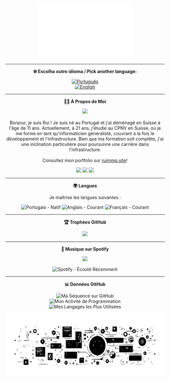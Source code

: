 <p align="center">
  <img src="assets/images/banner.svg" alt="Bannière" width="60%">
</p>

---

<p align="center">
  <b>🌐 Escolha outro idioma / Pick another language:</b>
</p>

<p align="center">
  <a href="README.pt.md">
    <img src="https://img.shields.io/badge/PT-Português-3458eb?style=for-the-badge&logo=none" alt="Português"/>
  </a>
  <br>
  <a href="README.md">
    <img src="https://img.shields.io/badge/EN-English-007bff?style=for-the-badge&logo=none" alt="English"/>
  </a>
</p>

---

<p align="center">
  <b>🙋‍♂️ À Propos de Moi</b>
</p>

<p align="center">
  <img src="https://media.giphy.com/media/L8K62iTDkzGX6/giphy.gif" width="80px">
  <br><br>
  Bonjour, je suis Rui ! Je suis né au Portugal et j'ai déménagé en Suisse à l'âge de 11 ans. Actuellement, à 21 ans, j'étudie au CPNV en Suisse, où je me forme en tant qu'informaticien généraliste, couvrant à la fois le développement et l'infrastructure. Bien que ma formation soit complète, j'ai une inclination particulière pour poursuivre une carrière dans l'infrastructure.
  <br><br>
  Consultez mon portfolio sur <a href="http://ruimmp.site" target="_blank">ruimmp.site</a>!
</p>

<p align="center">
  <img src="https://img.shields.io/badge/Éducation-CPNV-green?style=flat-square&logo=education" />
  <img src="https://img.shields.io/badge/Intérêt-Technologie-blue?style=flat-square&logo=tech" />
  <img src="https://img.shields.io/badge/Focus-Infrastructure-informational?style=flat-square&logo=appveyor" />
</p>

---

<p align="center">
  <b>🌍 Langues</b>
</p>

<p align="center">
  Je maîtrise les langues suivantes :
</p>

<p align="center">
  <img src="https://img.shields.io/badge/Portugais-Natif-green?style=flat-square&logo=none" alt="Portugais - Natif" />
  <img src="https://img.shields.io/badge/Anglais-Courant-blue?style=flat-square&logo=none" alt="Anglais - Courant" />
  <img src="https://img.shields.io/badge/Français-Courant-blue?style=flat-square&logo=none" alt="Français - Courant" />
</p>

---

<p align="center">
  <b>🏆 Trophées GitHub</b>
</p>

<p align="center">
  <img src="https://github-profile-trophy.vercel.app/?username=ruimmp&rank=A,C&row=1&column=6&no-frame=true&theme=onedark" />
</p>

---

<p align="center">
  <b>🎵 Musique sur Spotify</b>
</p>

<p align="center">
  <img src="https://spotify-github-profile.vercel.app/api/view.svg?uid=ikarcj39nra5gvbmh1zyd1jjj&redirect=true][https://spotify-github-profile.vercel.app/api/view.svg?uid=ikarcj39nra5gvbmh1zyd1jjj&cover_image=true&theme=natemoo-re&show_offline=true&background_color=121212&bar_color=ffffff&bar_color_cover=false" />
</p>

<p align="center">
  <img src="https://spotify-recently-played-readme.vercel.app/api?user=ikarcj39nra5gvbmh1zyd1jjj&count=5&width=350&unique=yes" alt="Spotify - Écouté Récemment" />
</p>

---

<p align="center">
  <b>📊 Données GitHub</b>
</p>

<p align="center">
  <!-- https://git.io/streak-stats -->
  <a>
    <img align="top" src="https://github-readme-streak-stats.herokuapp.com/?user=ruimmp&locale=fr&theme=highcontrast&hide_border=true&fire=DD2727&ring=DD2727&currStreakNum=DD2727" alt="Ma Séquence sur GitHub" />
  </a>
  <br>
  <!-- https://github.com/anuraghazra/github-readme-stats?tab=readme-ov-file#wakatime-stats-card -->
  <a>
    <img align="top" src="https://github-readme-stats.vercel.app/api/wakatime?username=Ruimmp&locale=fr&layout=compact&theme=vision-friendly-dark&hide_border=true&langs_count=10&custom_title=Activité de Programmation&title_color=FFFFFF" alt="Mon Activité de Programmation" />
  </a>
  <br>
  <!-- https://github.com/anuraghazra/github-readme-stats -->
  <a>
    <img align="top" src="https://github-readme-stats.vercel.app/api/top-langs/?username=ruimmp&locale=fr&layout=compact&theme=vision-friendly-dark&hide_border=true&langs_count=10&hide=html,css&exclude_repo=ruimmp.github.io&card_width=445&custom_title=Langages les Plus Utilisées&title_color=FFFFFF"  alt="Mes Langages les Plus Utilisées" />
  </a>
</p>

<p align="center">
  <img src="assets/images/footer.svg" alt="Banner" width="100%" height="200">
</p>